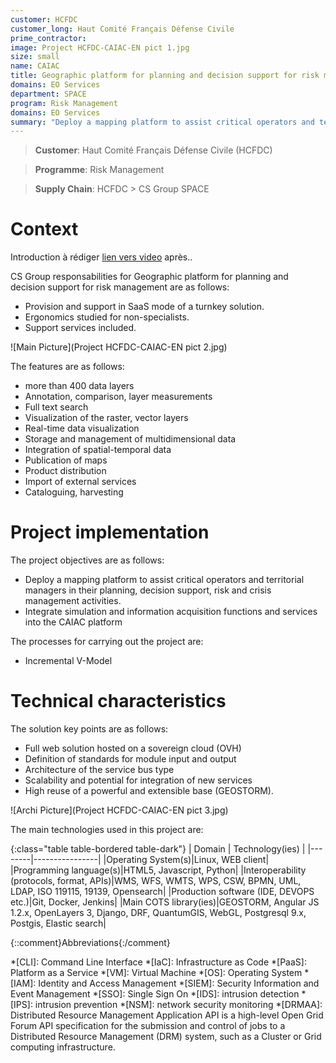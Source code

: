 ```yaml
---
customer: HCFDC
customer_long: Haut Comité Français Défense Civile
prime_contractor: 
image: Project HCFDC-CAIAC-EN pict 1.jpg
size: small
name: CAIAC
title: Geographic platform for planning and decision support for risk management
domains: EO Services
department: SPACE
program: Risk Management
domains: EO Services
summary: "Deploy a mapping platform to assist critical operators and territorial managers in their planning, decision support, risk and crisis management activities. Integrate simulation and information acquisition functions and services into the CAIAC platform"
---
```


> __Customer__\: Haut Comité Français Défense Civile (HCFDC)

> __Programme__\: Risk Management

> __Supply Chain__\: HCFDC >  CS Group SPACE


# Context

Introduction à rédiger
[lien vers video](https://www.linkedin.com/posts/space-cs_geostorm-caiac-maeztaezo-activity-6732754548156436480-7HLl)
après..

CS Group responsabilities for Geographic platform for planning and decision support for risk management are as follows:
* Provision and support in SaaS mode of a turnkey solution. 
* Ergonomics studied for non-specialists. 
* Support services included.

![Main Picture](Project HCFDC-CAIAC-EN pict 2.jpg)

The features are as follows:
* more than 400 data layers
* Annotation, comparison, layer measurements
* Full text search
* Visualization of the raster, vector layers
* Real-time data visualization 
* Storage and management of multidimensional data
* Integration of spatial-temporal data 
* Publication of maps
* Product distribution
* Import of external services
* Cataloguing, harvesting

# Project implementation

The project objectives are as follows:
* Deploy a mapping platform to assist critical operators and territorial managers in their planning, decision support, risk and crisis management activities. 
* Integrate simulation and information acquisition functions and services into the CAIAC platform

The processes for carrying out the project are:
* Incremental V-Model

# Technical characteristics

The solution key points are as follows:
* Full web solution hosted on a sovereign cloud (OVH)
* Definition of standards for module input and output
* Architecture of the service bus type
* Scalability and potential for integration of new services
* High reuse of a powerful and extensible base (GEOSTORM).

![Archi Picture](Project HCFDC-CAIAC-EN pict 3.jpg)

The main technologies used in this project are:

{:class="table table-bordered table-dark"}
| Domain | Technology(ies) |
|--------|----------------|
|Operating System(s)|Linux, WEB client|
|Programming language(s)|HTML5, Javascript, Python|
|Interoperability (protocols, format, APIs)|WMS, WFS, WMTS, WPS, CSW, BPMN, UML, LDAP, ISO 119115, 19139, Opensearch|
|Production software (IDE, DEVOPS etc.)|Git, Docker, Jenkins|
|Main COTS library(ies)|GEOSTORM, Angular JS 1.2.x, OpenLayers 3, Django, DRF, QuantumGIS, WebGL, Postgresql 9.x, Postgis, Elastic search|



{::comment}Abbreviations{:/comment}

*[CLI]: Command Line Interface
*[IaC]: Infrastructure as Code
*[PaaS]: Platform as a Service
*[VM]: Virtual Machine
*[OS]: Operating System
*[IAM]: Identity and Access Management
*[SIEM]: Security Information and Event Management
*[SSO]: Single Sign On
*[IDS]: intrusion detection
*[IPS]: intrusion prevention
*[NSM]: network security monitoring
*[DRMAA]: Distributed Resource Management Application API is a high-level Open Grid Forum API specification for the submission and control of jobs to a Distributed Resource Management (DRM) system, such as a Cluster or Grid computing infrastructure.
